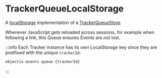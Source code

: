 # TrackerQueueLocalStorage

A [localStorage](https://developer.mozilla.org/en-US/docs/Web/API/Window/localStorage) implementation of a [TrackerQueueStore](/tracking/api-reference/core/TrackerQueue.md#trackerqueuestore). 

Whenever JavaScript gets reloaded across sessions, for example when following a link, this Queue ensures Events are not lost.

:::info
Each Tracker instance has its own LocalStorage key since they are postfixed with the unique `trackerId`:

```typescript
objectiv-events-queue-{trackerId}
```

:::
